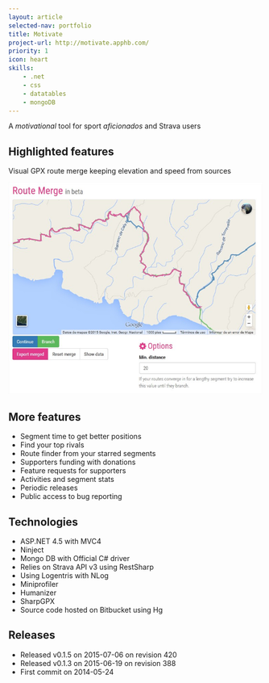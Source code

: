 ```yaml
---
layout: article
selected-nav: portfolio
title: Motivate
project-url: http://motivate.apphb.com/
priority: 1
icon: heart
skills:
    - .net 
    - css
    - datatables
    - mongoDB
---
```


A *motivational* tool for sport *aficionados* and Strava users

Highlighted features
--------------------

Visual GPX route merge keeping elevation and speed from sources

![GPX Route Merge](/images/portfolio/route-merge.jpg)


More features
-------------

* Segment time to get better positions
* Find your top rivals
* Route finder from your starred segments
* Supporters funding with donations
* Feature requests for supporters
* Activities and segment stats
* Periodic releases
* Public access to bug reporting


Technologies
------------

* ASP.NET 4.5 with MVC4
* Ninject
* Mongo DB with Official C# driver
* Relies on Strava API v3 using RestSharp
* Using Logentris with NLog
* Miniprofiler
* Humanizer
* SharpGPX
* Source code hosted on Bitbucket using Hg

Releases
--------

* Released v0.1.5 on 2015-07-06 on revision 420
* Released v0.1.3 on 2015-06-19 on revision 388
* First commit on 2014-05-24
